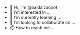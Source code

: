 - 👋 Hi, I’m @aaidalzaqoot
- 👀 I’m interested in ...
- 🌱 I’m currently learning ...
- 💞️ I’m looking to collaborate on ...
- 📫 How to reach me ...

<!---
aaidalzaqoot/aaidalzaqoot is a ✨ special ✨ repository because its `README.md` (this file) appears on your GitHub profile.
You can click the Preview link to take a look at your changes.
--->
